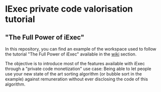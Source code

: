 # IExec private code valorisation tutorial
## "The Full Power of iExec"
In this repository, you can find an example of the workspace used to follow the tutorial "The Full Power of iExec" available in the [wiki](https://github.com/iExecBlockchainComputing/private-code-valorisation_tutorial/wiki) section.

The objective is to introduce most of the features available with iExec through a "private code monetization" use case: 
Being able to let people use your new state of the art sorting algorithm (or bubble sort in the example) against remuneration without ever disclosing the code of this algorithm.
